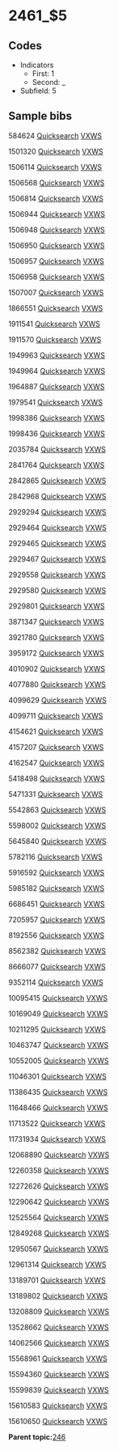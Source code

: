 # 2461\_$5

## Codes

-   Indicators
    -   First: 1
    -   Second: \_
-   Subfield: 5

## Sample bibs

584624 [Quicksearch](https://search.library.yale.edu/catalog/584624) [VXWS](http://prodorbis.library.yale.edu:7014/vxws/GetHoldingsService?bibId=584624)

1501320 [Quicksearch](https://search.library.yale.edu/catalog/1501320) [VXWS](http://prodorbis.library.yale.edu:7014/vxws/GetHoldingsService?bibId=1501320)

1506114 [Quicksearch](https://search.library.yale.edu/catalog/1506114) [VXWS](http://prodorbis.library.yale.edu:7014/vxws/GetHoldingsService?bibId=1506114)

1506568 [Quicksearch](https://search.library.yale.edu/catalog/1506568) [VXWS](http://prodorbis.library.yale.edu:7014/vxws/GetHoldingsService?bibId=1506568)

1506814 [Quicksearch](https://search.library.yale.edu/catalog/1506814) [VXWS](http://prodorbis.library.yale.edu:7014/vxws/GetHoldingsService?bibId=1506814)

1506944 [Quicksearch](https://search.library.yale.edu/catalog/1506944) [VXWS](http://prodorbis.library.yale.edu:7014/vxws/GetHoldingsService?bibId=1506944)

1506948 [Quicksearch](https://search.library.yale.edu/catalog/1506948) [VXWS](http://prodorbis.library.yale.edu:7014/vxws/GetHoldingsService?bibId=1506948)

1506950 [Quicksearch](https://search.library.yale.edu/catalog/1506950) [VXWS](http://prodorbis.library.yale.edu:7014/vxws/GetHoldingsService?bibId=1506950)

1506957 [Quicksearch](https://search.library.yale.edu/catalog/1506957) [VXWS](http://prodorbis.library.yale.edu:7014/vxws/GetHoldingsService?bibId=1506957)

1506958 [Quicksearch](https://search.library.yale.edu/catalog/1506958) [VXWS](http://prodorbis.library.yale.edu:7014/vxws/GetHoldingsService?bibId=1506958)

1507007 [Quicksearch](https://search.library.yale.edu/catalog/1507007) [VXWS](http://prodorbis.library.yale.edu:7014/vxws/GetHoldingsService?bibId=1507007)

1866551 [Quicksearch](https://search.library.yale.edu/catalog/1866551) [VXWS](http://prodorbis.library.yale.edu:7014/vxws/GetHoldingsService?bibId=1866551)

1911541 [Quicksearch](https://search.library.yale.edu/catalog/1911541) [VXWS](http://prodorbis.library.yale.edu:7014/vxws/GetHoldingsService?bibId=1911541)

1911570 [Quicksearch](https://search.library.yale.edu/catalog/1911570) [VXWS](http://prodorbis.library.yale.edu:7014/vxws/GetHoldingsService?bibId=1911570)

1949963 [Quicksearch](https://search.library.yale.edu/catalog/1949963) [VXWS](http://prodorbis.library.yale.edu:7014/vxws/GetHoldingsService?bibId=1949963)

1949964 [Quicksearch](https://search.library.yale.edu/catalog/1949964) [VXWS](http://prodorbis.library.yale.edu:7014/vxws/GetHoldingsService?bibId=1949964)

1964887 [Quicksearch](https://search.library.yale.edu/catalog/1964887) [VXWS](http://prodorbis.library.yale.edu:7014/vxws/GetHoldingsService?bibId=1964887)

1979541 [Quicksearch](https://search.library.yale.edu/catalog/1979541) [VXWS](http://prodorbis.library.yale.edu:7014/vxws/GetHoldingsService?bibId=1979541)

1998386 [Quicksearch](https://search.library.yale.edu/catalog/1998386) [VXWS](http://prodorbis.library.yale.edu:7014/vxws/GetHoldingsService?bibId=1998386)

1998436 [Quicksearch](https://search.library.yale.edu/catalog/1998436) [VXWS](http://prodorbis.library.yale.edu:7014/vxws/GetHoldingsService?bibId=1998436)

2035784 [Quicksearch](https://search.library.yale.edu/catalog/2035784) [VXWS](http://prodorbis.library.yale.edu:7014/vxws/GetHoldingsService?bibId=2035784)

2841764 [Quicksearch](https://search.library.yale.edu/catalog/2841764) [VXWS](http://prodorbis.library.yale.edu:7014/vxws/GetHoldingsService?bibId=2841764)

2842865 [Quicksearch](https://search.library.yale.edu/catalog/2842865) [VXWS](http://prodorbis.library.yale.edu:7014/vxws/GetHoldingsService?bibId=2842865)

2842968 [Quicksearch](https://search.library.yale.edu/catalog/2842968) [VXWS](http://prodorbis.library.yale.edu:7014/vxws/GetHoldingsService?bibId=2842968)

2929294 [Quicksearch](https://search.library.yale.edu/catalog/2929294) [VXWS](http://prodorbis.library.yale.edu:7014/vxws/GetHoldingsService?bibId=2929294)

2929464 [Quicksearch](https://search.library.yale.edu/catalog/2929464) [VXWS](http://prodorbis.library.yale.edu:7014/vxws/GetHoldingsService?bibId=2929464)

2929465 [Quicksearch](https://search.library.yale.edu/catalog/2929465) [VXWS](http://prodorbis.library.yale.edu:7014/vxws/GetHoldingsService?bibId=2929465)

2929467 [Quicksearch](https://search.library.yale.edu/catalog/2929467) [VXWS](http://prodorbis.library.yale.edu:7014/vxws/GetHoldingsService?bibId=2929467)

2929558 [Quicksearch](https://search.library.yale.edu/catalog/2929558) [VXWS](http://prodorbis.library.yale.edu:7014/vxws/GetHoldingsService?bibId=2929558)

2929580 [Quicksearch](https://search.library.yale.edu/catalog/2929580) [VXWS](http://prodorbis.library.yale.edu:7014/vxws/GetHoldingsService?bibId=2929580)

2929801 [Quicksearch](https://search.library.yale.edu/catalog/2929801) [VXWS](http://prodorbis.library.yale.edu:7014/vxws/GetHoldingsService?bibId=2929801)

3871347 [Quicksearch](https://search.library.yale.edu/catalog/3871347) [VXWS](http://prodorbis.library.yale.edu:7014/vxws/GetHoldingsService?bibId=3871347)

3921780 [Quicksearch](https://search.library.yale.edu/catalog/3921780) [VXWS](http://prodorbis.library.yale.edu:7014/vxws/GetHoldingsService?bibId=3921780)

3959172 [Quicksearch](https://search.library.yale.edu/catalog/3959172) [VXWS](http://prodorbis.library.yale.edu:7014/vxws/GetHoldingsService?bibId=3959172)

4010902 [Quicksearch](https://search.library.yale.edu/catalog/4010902) [VXWS](http://prodorbis.library.yale.edu:7014/vxws/GetHoldingsService?bibId=4010902)

4077880 [Quicksearch](https://search.library.yale.edu/catalog/4077880) [VXWS](http://prodorbis.library.yale.edu:7014/vxws/GetHoldingsService?bibId=4077880)

4099629 [Quicksearch](https://search.library.yale.edu/catalog/4099629) [VXWS](http://prodorbis.library.yale.edu:7014/vxws/GetHoldingsService?bibId=4099629)

4099711 [Quicksearch](https://search.library.yale.edu/catalog/4099711) [VXWS](http://prodorbis.library.yale.edu:7014/vxws/GetHoldingsService?bibId=4099711)

4154621 [Quicksearch](https://search.library.yale.edu/catalog/4154621) [VXWS](http://prodorbis.library.yale.edu:7014/vxws/GetHoldingsService?bibId=4154621)

4157207 [Quicksearch](https://search.library.yale.edu/catalog/4157207) [VXWS](http://prodorbis.library.yale.edu:7014/vxws/GetHoldingsService?bibId=4157207)

4162547 [Quicksearch](https://search.library.yale.edu/catalog/4162547) [VXWS](http://prodorbis.library.yale.edu:7014/vxws/GetHoldingsService?bibId=4162547)

5418498 [Quicksearch](https://search.library.yale.edu/catalog/5418498) [VXWS](http://prodorbis.library.yale.edu:7014/vxws/GetHoldingsService?bibId=5418498)

5471331 [Quicksearch](https://search.library.yale.edu/catalog/5471331) [VXWS](http://prodorbis.library.yale.edu:7014/vxws/GetHoldingsService?bibId=5471331)

5542863 [Quicksearch](https://search.library.yale.edu/catalog/5542863) [VXWS](http://prodorbis.library.yale.edu:7014/vxws/GetHoldingsService?bibId=5542863)

5598002 [Quicksearch](https://search.library.yale.edu/catalog/5598002) [VXWS](http://prodorbis.library.yale.edu:7014/vxws/GetHoldingsService?bibId=5598002)

5645840 [Quicksearch](https://search.library.yale.edu/catalog/5645840) [VXWS](http://prodorbis.library.yale.edu:7014/vxws/GetHoldingsService?bibId=5645840)

5782116 [Quicksearch](https://search.library.yale.edu/catalog/5782116) [VXWS](http://prodorbis.library.yale.edu:7014/vxws/GetHoldingsService?bibId=5782116)

5916592 [Quicksearch](https://search.library.yale.edu/catalog/5916592) [VXWS](http://prodorbis.library.yale.edu:7014/vxws/GetHoldingsService?bibId=5916592)

5985182 [Quicksearch](https://search.library.yale.edu/catalog/5985182) [VXWS](http://prodorbis.library.yale.edu:7014/vxws/GetHoldingsService?bibId=5985182)

6686451 [Quicksearch](https://search.library.yale.edu/catalog/6686451) [VXWS](http://prodorbis.library.yale.edu:7014/vxws/GetHoldingsService?bibId=6686451)

7205957 [Quicksearch](https://search.library.yale.edu/catalog/7205957) [VXWS](http://prodorbis.library.yale.edu:7014/vxws/GetHoldingsService?bibId=7205957)

8192556 [Quicksearch](https://search.library.yale.edu/catalog/8192556) [VXWS](http://prodorbis.library.yale.edu:7014/vxws/GetHoldingsService?bibId=8192556)

8562382 [Quicksearch](https://search.library.yale.edu/catalog/8562382) [VXWS](http://prodorbis.library.yale.edu:7014/vxws/GetHoldingsService?bibId=8562382)

8666077 [Quicksearch](https://search.library.yale.edu/catalog/8666077) [VXWS](http://prodorbis.library.yale.edu:7014/vxws/GetHoldingsService?bibId=8666077)

9352114 [Quicksearch](https://search.library.yale.edu/catalog/9352114) [VXWS](http://prodorbis.library.yale.edu:7014/vxws/GetHoldingsService?bibId=9352114)

10095415 [Quicksearch](https://search.library.yale.edu/catalog/10095415) [VXWS](http://prodorbis.library.yale.edu:7014/vxws/GetHoldingsService?bibId=10095415)

10169049 [Quicksearch](https://search.library.yale.edu/catalog/10169049) [VXWS](http://prodorbis.library.yale.edu:7014/vxws/GetHoldingsService?bibId=10169049)

10211295 [Quicksearch](https://search.library.yale.edu/catalog/10211295) [VXWS](http://prodorbis.library.yale.edu:7014/vxws/GetHoldingsService?bibId=10211295)

10463747 [Quicksearch](https://search.library.yale.edu/catalog/10463747) [VXWS](http://prodorbis.library.yale.edu:7014/vxws/GetHoldingsService?bibId=10463747)

10552005 [Quicksearch](https://search.library.yale.edu/catalog/10552005) [VXWS](http://prodorbis.library.yale.edu:7014/vxws/GetHoldingsService?bibId=10552005)

11046301 [Quicksearch](https://search.library.yale.edu/catalog/11046301) [VXWS](http://prodorbis.library.yale.edu:7014/vxws/GetHoldingsService?bibId=11046301)

11386435 [Quicksearch](https://search.library.yale.edu/catalog/11386435) [VXWS](http://prodorbis.library.yale.edu:7014/vxws/GetHoldingsService?bibId=11386435)

11648466 [Quicksearch](https://search.library.yale.edu/catalog/11648466) [VXWS](http://prodorbis.library.yale.edu:7014/vxws/GetHoldingsService?bibId=11648466)

11713522 [Quicksearch](https://search.library.yale.edu/catalog/11713522) [VXWS](http://prodorbis.library.yale.edu:7014/vxws/GetHoldingsService?bibId=11713522)

11731934 [Quicksearch](https://search.library.yale.edu/catalog/11731934) [VXWS](http://prodorbis.library.yale.edu:7014/vxws/GetHoldingsService?bibId=11731934)

12068890 [Quicksearch](https://search.library.yale.edu/catalog/12068890) [VXWS](http://prodorbis.library.yale.edu:7014/vxws/GetHoldingsService?bibId=12068890)

12260358 [Quicksearch](https://search.library.yale.edu/catalog/12260358) [VXWS](http://prodorbis.library.yale.edu:7014/vxws/GetHoldingsService?bibId=12260358)

12272626 [Quicksearch](https://search.library.yale.edu/catalog/12272626) [VXWS](http://prodorbis.library.yale.edu:7014/vxws/GetHoldingsService?bibId=12272626)

12290642 [Quicksearch](https://search.library.yale.edu/catalog/12290642) [VXWS](http://prodorbis.library.yale.edu:7014/vxws/GetHoldingsService?bibId=12290642)

12525564 [Quicksearch](https://search.library.yale.edu/catalog/12525564) [VXWS](http://prodorbis.library.yale.edu:7014/vxws/GetHoldingsService?bibId=12525564)

12849268 [Quicksearch](https://search.library.yale.edu/catalog/12849268) [VXWS](http://prodorbis.library.yale.edu:7014/vxws/GetHoldingsService?bibId=12849268)

12950567 [Quicksearch](https://search.library.yale.edu/catalog/12950567) [VXWS](http://prodorbis.library.yale.edu:7014/vxws/GetHoldingsService?bibId=12950567)

12961314 [Quicksearch](https://search.library.yale.edu/catalog/12961314) [VXWS](http://prodorbis.library.yale.edu:7014/vxws/GetHoldingsService?bibId=12961314)

13189701 [Quicksearch](https://search.library.yale.edu/catalog/13189701) [VXWS](http://prodorbis.library.yale.edu:7014/vxws/GetHoldingsService?bibId=13189701)

13189802 [Quicksearch](https://search.library.yale.edu/catalog/13189802) [VXWS](http://prodorbis.library.yale.edu:7014/vxws/GetHoldingsService?bibId=13189802)

13208809 [Quicksearch](https://search.library.yale.edu/catalog/13208809) [VXWS](http://prodorbis.library.yale.edu:7014/vxws/GetHoldingsService?bibId=13208809)

13528662 [Quicksearch](https://search.library.yale.edu/catalog/13528662) [VXWS](http://prodorbis.library.yale.edu:7014/vxws/GetHoldingsService?bibId=13528662)

14062566 [Quicksearch](https://search.library.yale.edu/catalog/14062566) [VXWS](http://prodorbis.library.yale.edu:7014/vxws/GetHoldingsService?bibId=14062566)

15568961 [Quicksearch](https://search.library.yale.edu/catalog/15568961) [VXWS](http://prodorbis.library.yale.edu:7014/vxws/GetHoldingsService?bibId=15568961)

15594360 [Quicksearch](https://search.library.yale.edu/catalog/15594360) [VXWS](http://prodorbis.library.yale.edu:7014/vxws/GetHoldingsService?bibId=15594360)

15599839 [Quicksearch](https://search.library.yale.edu/catalog/15599839) [VXWS](http://prodorbis.library.yale.edu:7014/vxws/GetHoldingsService?bibId=15599839)

15610583 [Quicksearch](https://search.library.yale.edu/catalog/15610583) [VXWS](http://prodorbis.library.yale.edu:7014/vxws/GetHoldingsService?bibId=15610583)

15610650 [Quicksearch](https://search.library.yale.edu/catalog/15610650) [VXWS](http://prodorbis.library.yale.edu:7014/vxws/GetHoldingsService?bibId=15610650)

**Parent topic:**[246](../../tags/246/246.md)

